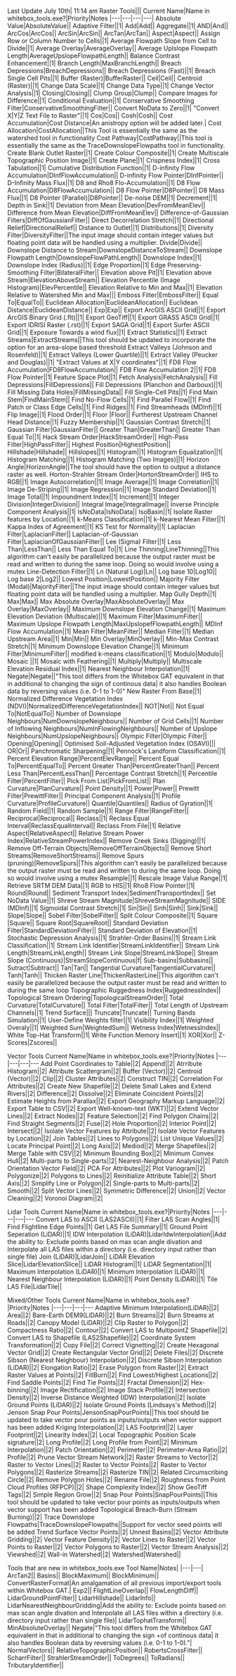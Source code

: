 Last Update July 10th| 11:14 am
Raster Tools|||
Current Name|Name in whitebox_tools.exe?|Priority|Notes
|---|---|---|---|
Absolute Value|AbsoluteValue||
Adaptive Filter||1|
Add|Add||
Aggregate||1|
AND|And||
ArcCos|ArcCos||
ArcSin|ArcSin||
ArcTan|ArcTan||
Aspect|Aspect||
Assign Row or Column Number to Cells||1|
Average Flowpath Slope from Cell to Divide||1|
Average Overlay|AverageOverlay||
Average Uplslope Flowpath Length|AverageUpslopeFlowpathLength||
Balance Contrast Enhancement||1|
Branch Length|MaxBranchLength||
Breach Depressions|BreachDepressions||
Breach Depressions (Fast)||1|
Breach Single Cell Pits||1|
Buffer (Raster)|BufferRaster||
Ceil|Ceil||
Centroid (Raster)||1|
Change Data Scale||1|
Change Data Type||1|
Change Vector Analysis||1|
Closing|Closing||
Clump Group|Clump||
Compare Images for Difference||1|
Conditional Evaluation||1|
Conservative Smoothing Filter|ConservativeSmoothingFilter||
Convert NoData to Zero||1|
"Convert X|Y|Z Text File to Raster"||1|
Cos|Cos||
Cosh|Cosh||
Cost Accumulation|Cost Distance|An anistropy option will be added later.|
Cost Allocation|CostAllocation||This Tool is essentially the same as the watershed tool in functionality
Cost Pathway|CostPathway||This tool is essentially the same as the TraceDownslopeFlowpaths tool in functionality.
Create Blank Outlet Raster||1|
Create Colour Composite||1|
Create Multiscale Topographic Position Image||1|
Create Plane||1|
Crispness Index||1|
Cross Tabulation||1|
Cumulative Distribution Function||1|
D-infinity Flow Accumulation|DInfFlowAccumulation||
D-infinity Flow Pointer|DInfPointer||
D-Infinity Mass Flux||1|
D8 and Rho8 Flo-Accumulation||1|
D8 Flow Accumulation|D8FlowAccumulation||
D8 Flow Pointer|D8Pointer||
D8 Mass Flux||1|
D8 Pointer (Parallel)|D8Pointer||
De-noise DEM||1|
Decrement||1|
Depth in Sink||1|
Deviation from Mean Elevation|DevFromMeanElev||
Difference from Mean Elevation|DiffFromMeanElev||
Difference-of-Gaussian Filters|DiffOfGaussianFilter||
Direct Decorrelation Stretch||1|
Directional Relief|DirectionalRelief||
Distance to Outlet||1|
Distributions||1|
Diversity Filter|DiversityFilter||The input image should contain integer values but floating point data will be handled using a multiplier.
Divide|Divide||
Downslope Distance to Stream|DownslopeDistanceToStream||
Downslope Flowpath Length|DownslopeFlowPathLength||
Downslope Index||1|
Downslope Index (Radius)||1|
Edge Proportion||1|
Edge Preserving-Smoothing Filter|BilateralFilter||
Elevation above Pit||1|
Elevation above Stream|ElevationAboveStream||
Elevation Percentile (Image Histogram)|ElevPercentile||
Elevation Relative to Min and Max||1|
Elevation Relative to Watershed Min and Max|||
Emboss Filter|EmbossFilter||
Equal To|EqualTo||
Euclidean Allocation|EuclideanAllocation||
Euclidean Distance|EuclideanDistance||
Exp|Exp||
Export ArcGIS ASCII Grid||1|
Export ArcGIS Binary Grid (.flt)||1|
Export GeoTiff||1|
Export GRASS ASCII Grid||1|
Export IDRISI Raster (.rst)||1|
Export SAGA Grid||1|
Export Surfer ASCII Grid||1|
Exposure Towards a wind flux||1|
Extract Statistics||1|
Extract Streams|ExtractStreams||This tool should be updated to incorporate the option for an area-slope based threshold
Extract Valleys (Johnson and Rosenfeld)||1|
Extract Valleys (Lower Quartile)||1|
Extract Valley (Peucker and Douglas)||1|
"Extract Values at X|Y coordinates"||1|
FD8 Flow Accumulation|FD8FlowAccumulation||
FD8 Flow Accumulation 2||1|
FD8 Flow Pointer||1|
Feature Space Plot||1|
Fetch Analysis|FetchAnalysis||
Fill Depressions|FillDepressions||
Fill Depressions (Planchon and Darboux)||1|
Fill Missing Data Holes|FillMissingData||
Fill Single-Cell Pits||1|
Find Main Stem|FindMainStem||
Find No-Flow Cells||1|
Find Parallel Flow||1|
Find Patch or Class Edge Cells||1|
Find Ridges||1|
Find Streamheads (MDInf)||1|
Flip Image||1|
Flood Order||1|
Floor |Floor||
Furtherest Upstream Channel Head Distance||1|
Fuzzy Membership||1|
Gaussian Contrast Stretch||1|
Gaussian Filter|GaussianFilter||
Greater Than|GreaterThan||
Greater Than Equal To||1|
Hack Stream Order|HackStreamOrder||
High-Pass Filter|HighPassFilter||
Highest Position|HighestPosition||
Hillshade|Hillshade||
Hillslopes||1|
Histogram||1|
Histogram Equalization||1|
Histogram Matching||1|
Histogram Matching (Two Images)||1|
Horizon Angle|HorizonAngle||The tool should have the option to output a distance raster as well.
Horton-Strahler Stream Order|HortonStreamOrder||
IHS to RGB||1|
Image Autocorrelation||1|
Image Average||1|
Image Correlation||1|
Image De-Striping||1|
Image Regression||1|
Image Standard Deviation||1|
Image Total||1|
Impoundment Index||1|
Increment||1|
Integer Division|IntegerDivision||
Integral Image|IntegralImage||
Inverse Principle Component Analysis||1|
IsNoData|IsNoData||
IsoBasin||1|
Isolate Raster features by Location||1|
k-Means Classification||1|
k-Nearest Mean Filter||1|
Kappa Index of Agreement||1|
KS Test for Normality||1|
Laplacian Filter|LaplacianFilter||
Laplacian-of-Gaussian Filter|LaplacianOfGaussianFilter||
Lee (Sigma) Filter||1|
Less Than|LessThan||
Less Than Equal To||1|
Line Thinning|LineThinning||This algorithm can't easily be parallelized because the output raster must be read and written to during the same loop. Doing so would involve using a mutex
Line-Detection Filter||1|
Ln (Natural Log)|Ln||
Log base 10|Log10||
Log base 2|Log2||
Lowest Position|LowestPosition||
Majority Filter (Modal)|MajorityFilter||The input image should contain integer values but floating point data will be handled using a multiplier.
Map Gully Depth||1|
Max|Max||
Max Absolute Overlay|MaxAbsoluteOverlay||
Max Overlay|MaxOverlay||
Maximum Downslope Elevation Change||1|
Maximum Elevation Deviation (Multiscale)||1|
Maximum Filter|MaximumFilter||
Maximum Upslope Flowpath Length|MaxUpslopefFlowpathLength||
MDInf Flow Accumulation||1|
Mean Filter|MeanFilter||
Median Filter||1|
Median Upstream Area||1|
Min|Min||
Min Overlay|MinOverlay||
Min-Max Contrast Stretch||1|
Minimum Downslope Elevation Change||1|
Minimum Filter|MinimumFilter||
modified k-means classification||1|
Modulo|Modulo||
Mosaic ||1|
Mosaic with Feathering||1|
Multiply|Multiply||
Multiscale Elevation Residual Index||1|
Nearest Neighbour Interpolation||1|
Negate|Negate||"This tool differs from the Whitebox GAT equivalent in that in additional to changing the sign of continous data| it also handles Boolean data by reversing values (i.e. 0-1 to 1-0)"
New Raster From Base||1|
Normalized Difference Vegetation Index (NDVI)|NormalizedDifferenceVegetationIndex||
NOT|Not||
Not Equal To|NotEqualTo||
Number of Downslope Neighbours|NumDownslopeNeighbours||
Number of Grid Cells||1|
Number of Inflowing Neighbours|NumInFlowingNeighbours||
Number of Upslope Neighbours|NumUpslopeNeighbours||
Olympic Filter|Olympic Filter||
Opening|Opening||
Optimised Soil-Adjusted Vegetation Index (OSAVI)|||
OR|Or||
Panchromatic Sharpening||1|
Pennock's Landform Classification||1|
Percent Elevation Range|PercentElevRange||
Percent Equal To|PercentEqualTo||
Percent Greater Than|PercentGreaterThan||
Percent Less Than|PercentLessThan||
Percentage Contrast  Stretch||1|
Percentile Filter|PercentFilter||
Pick From List|PickFromList||
Plan Curvature|PlanCurvature||
Point Density||1|
Power|Power||
Prewitt Filter|PrewittFilter||
Principal Component Analysis||1|
Profile Curvature|ProfileCurvature||
Quantile|Quantiles||
Radius of Gyration||1|
Random Field||1|
Random Sample||1|
Range Filter|RangeFilter||
Reciprocal|Reciprocal||
Reclass||1|
Reclass Equal Interval|ReclassEqualInterval||
Reclass From File||1|
Relative Aspect|RelativeAspect||
Relative Stream Power Index|RelativeStreamPowerIndex||
Remove Creek Sinks (Digging)||1|
Remove Off-Terrain Objects|RemoveOffTerrainObjects||
Remove Short Streams|RemoveShortStreams||
Remove Spurs (pruning)|RemoveSpurs||This algorithm can't easily be parallelized because the output raster must be read and written to during the same loop. Doing so would involve using a mutex
Resample||1|
Rescale Image Value Range||1|
Retrieve SRTM DEM Data||1|
RGB to HIS||1|
Rho8 Flow Pointer||1|
Round|Round||
Sediment Transport Index|SedimentTransportIndex||
Set NoData Value||1|
Shreve Stream Magnitude|ShreveStreamMagnitude||
SIDE (MDInf)||1|
Sigmoidal Contrast Stretch||1|
Sin|Sin||
Sinh|Sinh||
Sink|Sink||
Slope|Slope||
Sobel Filter|SobelFilter||
Split Colour Composite||1|
Square |Square||
Square Root|SquareRoot||
Standard Deviation Filter|StandardDeviationFilter||
Standard Deviation of Elevation||1|
Stochastic Depression Analysis||1|
Strahler-Order Basins||1|
Stream Link Classification||1|
Stream Link Identifier|StreamLinkIdentifier||
Stream Link Length|StreamLinkLength||
Stream Link Slope|StreamLinkSlope||
Stream Slope (Continuous)|StreamSlopeContinuous|f|
Sub-basins|Subbasins||
Sutract|Subtract||
Tan|Tan||
Tangential Curvature|TangentialCurvature||
Tanh|Tanh||
Thicken Raster Line|ThickenRasterLine||This algorithm can't easily be parallelized because the output raster must be read and written to during the same loop
Topographic Ruggedness Index|RuggednessIndex||
Topological Stream Ordering|TopologicalStreamOrder||
Total Curvature|TotalCurvature||
Total Filter|TotalFilter||
Total Length of Upstream Channels||1|
Trend Surface|||
Truncate|Truncate||
Turning Bands Simulation||1|
User-Define Weights filter||1|
Visibility Index||1|
Weighted Overaly||1|
Weighted Sum|WeightedSum||
Wetness Index|WetnessIndex||
White Top-Hat Transform||1|
Write Function Memory Insert||1|
XOR|Xor||
Z-Scores|Zscores||

Vector Tools
Current Name|Name in whitebox_tools.exe?|Priority|Notes
|---|---|---|---
Add Point Coordinates to Table||2|
Append||2|
Atrribute Histogram||2|
Attribute Scattergram||2|
Buffer (Vector)||2|
Centroid (Vector)||2|
Clip||2|
Cluster Attributes||2|
Construct TIN||2|
Correlation For Attributes||2|
Create New Shapefile||2|
Delete Small Lakes and Extend Rivers||2|
Difference||2|
Dissolve||2|
Eliminate Coincident Points||2|
Estimate Heights from Parallax||2|
Export Geography Markup Language||2|
Export Table to CSV||2|
Export Well-known-text (WKT)||2|
Extend Vector Lines||2|
Extract Nodes||2|
Feature Selection||2|
Find Polygon Chains||2|
Find Straight Segments||2|
Fuse||2|
Hole Proportion||2|
Interior Point||2|
Intersect||2|
Isolate Vector Features by Attribute||2|
Isolate Vector Features by Location||2|
Join Tables||2|
Lines to Polygons||2|
List Unique Values||2|
Locate Principal Point||2|
Long Axis||2|
Mediod||2|
Merge Shapefiles||2|
Merge Table with CSV||2|
Minimum Bounding Box||2|
Minimum Convex Hull||2|
Multi-parts to Single-parts||2|
Nearest-Neighbour Analysis||2|
Patch Orientation Vector Field||2|
PCA For Attributes||2|
Plot Variogram||2|
Polygonize||2|
Polygons to Lines||2|
Reinitialize Attribute Table||2|
Short Axis||2|
Simplify Line or Polygon||2|
Single-parts to Multi-parts||2|
Smooth||2|
Split Vector Lines||2|
Symmetric Difference||2|
Union||2|
Vector Cleaning||2|
Voronoi Diagram||2|

Lidar Tools
Current Name|Name in whitebox_tools.exe?|Priority|Notes
|---|---|---|---
Convert LAS to ASCII (LAS2ASCII)||1|
Filter LAS Scan Angles||1|
Find Flightline Edge Points||1|
Get LAS File Summary||1|
Ground Point Seperation (LiDAR)||1|
IDW Interpolation (LiDAR)|LidarIdwInterpolation||Add the ability to: Exclude points based on max scan angle divation and Interpolate all LAS files within a directory (i.e. directory input rather than single file)
Join (LiDAR)|LidarJoin||
LiDAR Elevation Slice|LidarElevationSlice||
LiDAR Histogram||1|
LiDAR Segmentation||1|
Maximum Interpolation (LiDAR)||1|
Minimum Interpolation (LiDAR)||1|
Nearest Neighbour Interpolation (LiDAR)||1|
Point Density (LiDAR)||1|
Tile LAS File|LidarTile||

Mixed/Other Tools
Current Name|Name in whitebox_tools.exe?|Priority|Notes
|---|---|---|---
Adaptive Minimum Interpolation(LiDAR)||2|
Area||2|
Bare-Earth DEM9(LiDAR)||2|
Burn Streams||2|
Burn Streams at Roads||2|
Canopy Model (LiDAR)||2|
Clip Raster to Polygon||2|
Compactness Ratio||2|
Contour||2|
Convert LAS to MultipointZ Shapefile||2|
Convert LAS to Shapefile (LAS2Shapefile)||2|
Coordinate System Transformation||2|
Copy File||2|
Correct Vignetting||2|
Create Hexagonal Vector Grid||2|
Create Rectangular Vector Grid||2|
Delete Files||2|
Discrete Sibson (Nearest Neighbour) Interpolation||2|
Discrete Sibson Interpolation (LiDAR)||2|
Elongation Ratio||2|
Erase Polygon from Raster||2|
Extract Raster Values at Points||2|
FillBurn||2|
Find Lowest/Highest Locations||2|
Find Saddle Points||2|
Find Tie Points||2|
Fractal Dimension||2|
Hex-binning||2|
Image Rectification||2|
Image Stack Profile||2|
Intersection Density||2|
Inverse Distance Weighted (IDW) Interpolation||2|
Isolate Ground Points (LiDAR)||2|
Isolate Ground Points (Lindsays's Method)||2|
Jenson Snap Pour Points|JensonSnapPourPoints||This tool should be updated to take vector pour points as inputs/outputs when vector support has been added
Kriging Interpolation||2|
LAS Footprint||2|
Layer Footprint||2|
Linearity Index||2|
Local Topographic Position Scale signature||2|
Long Profile||2|
Long Profile from Point||2|
Minimum Interpolation||2|
Patch Orientation||2|
Perimeter||2|
Perimeter-Area Ratio||2|
Profile||2|
Prune Vector Stream Network||2|
Raster Streams to Vector||2|
Raster to Vector Lines||2|
Raster to Vector Points||2|
Raster to Vector Polygons||2|
Rasterize Streams||2|
Rasterize TIN||2|
Related Circumscribing Circle||2|
Remove Polygon Holes||2|
Rename File||2|
Roughness from Point Cloud Profiles (RFPCP)||2|
Shape Complexity Index||2|
Show GeoTiff Tags||2|
Simple Region Grow||2|
Snap Pour Points|SnapPourPoints||This tool should be updated to take vector pour points as inputs/outputs when vector support has been added
Topological Breach-Burn (Stream Burning)||2|
Trace Downslope Flowpaths|TraceDownslopeFlowpaths||Support for vector seed points will be added
Trend Surface Vector Points||2|
Unnest Basins||2|
Vector Attribute Gridding||2|
Vector Feature Density||2|
Vector Lines to Raster||2|
Vector Points to Raster||2|
Vector Polygons to Raster||2|
Vector Stream Analysis||2|
Viewshed||2|
Wall-in Watershed||2|
Watershed|Watershed||

Tools that are new in whitebox_tools.exe
Tool Name|Notes|
|---|---|
ArcTan2||
Basins||
BlockMaximum||
BlockMinimum||
ConvertRasterFormat|An amalgamation of all previous import/export tools within Whitebox GAT.|
Exp2||
FlightLineOverlap||
FlowLengthDiff||
LidarGroundPointFilter||
LidarHillshade||
LidarInfo||
LidarNearestNeighbourGridding|Add the ability to: Exclude points based on max scan angle divation and Interpolate all LAS files within a directory (i.e. directory input rather than single file)|
LidarTophatTransform||
MinAbsoluteOverlay||
Negate|"This tool differs from the Whitebox GAT equivalent in that in additional to changing the sign +of continous data| it also handles Boolean data by reversing values (i.e. 0-1 to 1-0)."|
NormalVectors||
RelativeTopographicPosition||
RobertsCrossFilter||
ScharrFilter||
StrahlerStreamOrder||
ToDegrees||
ToRadians||
TributaryIdentifier||
